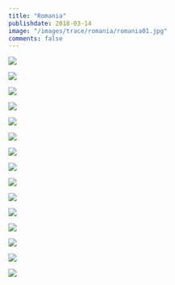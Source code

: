 ```yaml
---
title: "Romania"
publishdate: 2018-03-14
image: "/images/trace/romania/romania01.jpg"
comments: false
---
```


![](/images/trace/romania/romania01.jpg)


![](/images/trace/romania/romania02.jpg)


![](/images/trace/romania/romania03.jpg)


![](/images/trace/romania/romania04.jpg)


![](/images/trace/romania/romania05.jpg)


![](/images/trace/romania/romania06.jpg)


![](/images/trace/romania/romania07.jpg)


![](/images/trace/romania/romania08.jpg)


![](/images/trace/romania/romania09.jpg)


![](/images/trace/romania/romania10.jpg)


![](/images/trace/romania/romania11.jpg)


![](/images/trace/romania/romania12.jpg)


![](/images/trace/romania/romania13.jpg)


![](/images/trace/romania/romania14.jpg)


![](/images/trace/romania/romania15.jpg)